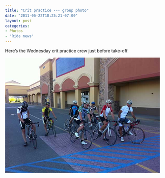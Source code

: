 ```yaml
---
title: "Crit practice --- group photo"
date: "2011-06-22T18:25:21-07:00"
layout: post
categories:
- Photos
- 'Ride news'
---
```


Here’s the Wednesday crit practice crew just before take-off.  
  
![Victor Valley Velo crit practice](/assets/img/2011/06/22-crit-practice.jpg)